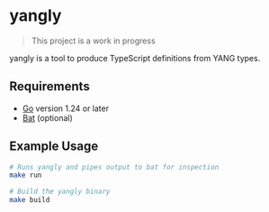 # yangly

> This project is a work in progress

yangly is a tool to produce TypeScript definitions from YANG types.


## Requirements

- [Go](https://go.dev/) version 1.24 or later
- [Bat](https://github.com/sharkdp/bat) (optional)


## Example Usage

```bash
# Runs yangly and pipes output to bat for inspection
make run

# Build the yangly binary
make build
```
